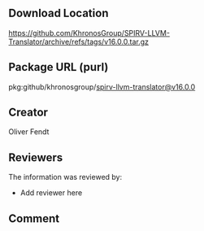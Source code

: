 ## Download Location

https://github.com/KhronosGroup/SPIRV-LLVM-Translator/archive/refs/tags/v16.0.0.tar.gz

## Package URL (purl)

pkg:github/khronosgroup/spirv-llvm-translator@v16.0.0

## Creator

Oliver Fendt

## Reviewers

The information was reviewed by:

* Add reviewer here

## Comment

